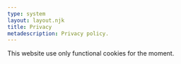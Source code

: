 ```yaml
---
type: system
layout: layout.njk
title: Privacy
metadescription: Privacy policy.
---
```

This website use only functional cookies for the moment.
